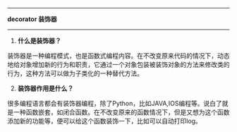 --------
**decorator 装饰器**

--------

1. **什么是装饰器？**

装饰器是一种编程模式，也是函数式编程内容。在不改变原来代码的情况下，动态地给对象增加新的行为和职责，它通过一个对象包装被装饰对象的方法来修改类的行为，这种方法可以做为子类化的一种替代方法。

2. **装饰器作用是什么？**

很多编程语言都会有装饰器编程，除了Python，比如JAVA,IOS编程等。说白了就是一种函数嵌套，如闭合函数。在不改变原来的函数情况下，但是又想为这个函数添加新的功能等，便可以给这个函数装饰一下，比如可以自动打印log。
